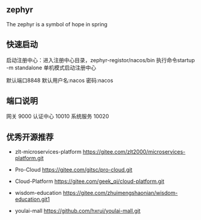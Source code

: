 ## zephyr
The zephyr is a symbol of hope in spring
## 快速启动
 启动注册中心：进入注册中心目录，zephyr-registor/nacos/bin 执行命令startup -m standalone 单机模式启动注册中心
 
 默认端口8848  默认用户名:nacos  密码:nacos 
## 端口说明
网关 9000
认证中心 10010
系统服务 10020
## 优秀开源推荐
- zlt-microservices-platform https://gitee.com/zlt2000/microservices-platform.git
- Pro-Cloud https://gitee.com/gitsc/pro-cloud.git 
- Cloud-Platform https://gitee.com/geek_qi/cloud-platform.git
- wisdom-education  https://gitee.com/zhuimengshaonian/wisdom-education.git1

- youlai-mall https://github.com/hxrui/youlai-mall.git
